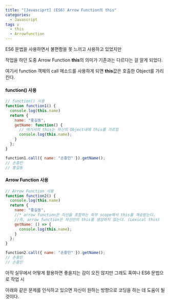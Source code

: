 ```yaml
---
title: "[Javasciprt] (ES6) Arrow Function의 this"
categories: 
  - Javascript
tags : 
  - this
  - Arrowfunction
---
```


ES6 문법을 사용하면서 불편함을 못 느끼고 사용하고 있었지만

작업을 하던 도중 Arrow Function **this**의 의미가 기존과는 다르다는 걸 알게 되었다.

여기서 function 객체의 call 메소드를 사용하게 되면 **this**값은 호출한 Object를 가리킨다.

#### function() 사용
```js
// function() 사용
function function1() {
  console.log(this.name)
  return {
    name: "홍길동",
    getName: function() {
      // 여기서의 this는 자신의 Object내에 this를 가르킴
      console.log(this.name);
    }
  };
}

function1.call({ name: "손흥민" }).getName();
// 손흥민
// 홍길동
```

#### Arrow Function 사용

```js
// Arrow Function 사용
function function2() {
  console.log(this.name)
  return {
    name: "홍길동",
    //* arrow function은 자신을 포함하는 외부 scope에서 this를 계승받는다.
    //즉, arrow function은 자신만의 this를 생성하지 않는다. (Lexical this)
    getName: () => {
      console.log(this.name);
    }
  };
}

function2.call({ name: "손흥민" }).getName();
// 손흥민
// 손흥민
```

아직 실무에서 어떻게 활용하면 좋을지는 감이 오진 않지만 그래도 혹여나 ES6 문법으로 작업 시

아래와 같은 문제를 인식하고 있으면 자신이 원하는 방향으로 코딩을 하는 데 도움이 될 것이다.